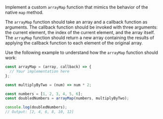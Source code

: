 Implement a custom `arrayMap` function that mimics the behavior of the native `map` method.

The `arrayMap` function should take an array and a callback function as arguments. The callback function should be invoked with three arguments: the current element, the index of the current element, and the array itself. The `arrayMap` function should return a new array containing the results of applying the callback function to each element of the original array.

Use the following example to understand how the `arrayMap` function should work:

```javascript
const arrayMap = (array, callback) => {
  // Your implementation here
};

const multiplyByTwo = (num) => num * 2;

const numbers = [1, 2, 3, 4, 5, 6];
const doubledNumbers = arrayMap(numbers, multiplyByTwo);

console.log(doubledNumbers);
// Output: [2, 4, 6, 8, 10, 12]
```
